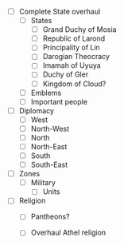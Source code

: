 - [ ] Complete State overhaul
	- [ ] States
		- [ ] Grand Duchy of Mosia
		- [ ] Republic of Larond
		- [ ] Principality of Lin
		- [ ] Darogian Theocracy
		- [ ] Imamah of Uyuya
		- [ ] Duchy of Gler
		- [ ] Kingdom of Cloud?
	- [ ] Emblems
	- [ ] Important people

- [ ] Diplomacy
	- [ ] West
	- [ ] North-West
	- [ ] North
	- [ ] North-East
	- [ ] South
	- [ ] South-East

- [ ] Zones
	- [ ] Military
		- [ ] Units

- [ ] Religion
	- [ ] Pantheons?
	- [ ] Overhaul Athel religion

